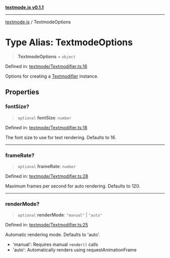 [**textmode.js v0.1.1**](../README.md)

***

[textmode.js](../README.md) / TextmodeOptions

# Type Alias: TextmodeOptions

> **TextmodeOptions** = `object`

Defined in: [textmode/Textmodifier.ts:16](https://github.com/humanbydefinition/textmode.js-dev/blob/a65ef74f9f1cec2f9aa76c00793fa738c0824751/src/textmode/Textmodifier.ts#L16)

Options for creating a [Textmodifier](../classes/Textmodifier.md) instance.

## Properties

### fontSize?

> `optional` **fontSize**: `number`

Defined in: [textmode/Textmodifier.ts:18](https://github.com/humanbydefinition/textmode.js-dev/blob/a65ef74f9f1cec2f9aa76c00793fa738c0824751/src/textmode/Textmodifier.ts#L18)

The font size to use for text rendering. Defaults to 16.

***

### frameRate?

> `optional` **frameRate**: `number`

Defined in: [textmode/Textmodifier.ts:28](https://github.com/humanbydefinition/textmode.js-dev/blob/a65ef74f9f1cec2f9aa76c00793fa738c0824751/src/textmode/Textmodifier.ts#L28)

Maximum frames per second for auto rendering. Defaults to 120.

***

### renderMode?

> `optional` **renderMode**: `"manual"` \| `"auto"`

Defined in: [textmode/Textmodifier.ts:25](https://github.com/humanbydefinition/textmode.js-dev/blob/a65ef74f9f1cec2f9aa76c00793fa738c0824751/src/textmode/Textmodifier.ts#L25)

Automatic rendering mode. Defaults to 'auto'.
- 'manual': Requires manual `render()` calls
- 'auto': Automatically renders using requestAnimationFrame

